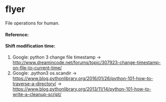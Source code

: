# flyer

File operations for human.

#### Reference:

#### Shift modification time:

1. Google: python 3 change file timestamp -> http://www.dreamincode.net/forums/topic/307923-change-timestamp-on-file-to-current-time/
2. Google: .python3 os.scandir -> https://www.blog.pythonlibrary.org/2016/01/26/python-101-how-to-traverse-a-directory/ -> https://www.blog.pythonlibrary.org/2013/11/14/python-101-how-to-write-a-cleanup-script/
